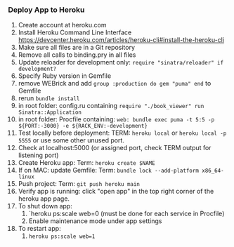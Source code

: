 ### Deploy App to Heroku

1. Create account at heroku.com
2. Install Heroku Command Line Interface https://devcenter.heroku.com/articles/heroku-cli#install-the-heroku-cli
3. Make sure all files are in a Git repository
4. Remove all calls to binding.pry in all files
5. Update reloader for development only: `require "sinatra/reloader" if development?`
6. Specify Ruby version in Gemfile
7. remove WEBrick and add `group :production do gem "puma" end` to Gemfile
8. rerun `bundle install`
9. in root folder: config.ru containing `require "./book_viewer" run Sinatra::Application`
10. in root folder: Procfile containing: `web: bundle exec puma -t 5:5 -p ${PORT:-3000} -e ${RACK_ENV:-development}`
11. Test locally before deployment: TERM: `heroku local` or `heroku local -p 5555` or use some other unused port.
12. Check at localhost:5000 (or assigned port, check TERM output for listening port)
13. Create Heroku app: Term: `heroku create $NAME`
14. If on MAC: update Gemfile: Term: `bundle lock --add-platform x86_64-linux`
15. Push project: Term: `git push heroku main`
16. Verify app is running: click "open app" in the top right corner of the heroku app page.
17. To shut down app:
	1. `heroku ps:scale web=0 (must be done for each service in Procfile)
	2. Enable maintenance mode under app settings
18. To restart app:
	1. `heroku ps:scale web=1`
